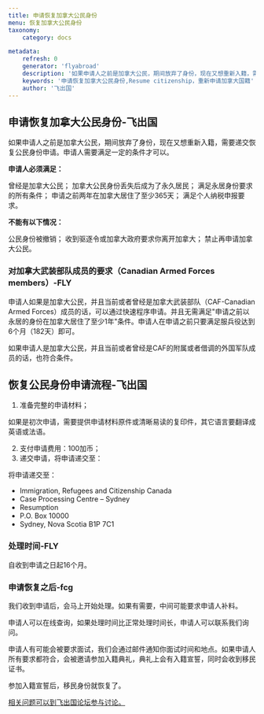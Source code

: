 ```yaml
---
title: 申请恢复加拿大公民身份
menu: 恢复加拿大公民身份
taxonomy:
    category: docs

metadata:
    refresh: 0
    generator: 'flyabroad'
    description: '如果申请人之前是加拿大公民，期间放弃了身份，现在又想重新入籍，需要递交恢复公民身份申请。申请人需要满足一定的条件才可以。'
    keywords: '申请恢复加拿大公民身份,Resume citizenship，重新申请加拿大国籍'
    author: '飞出国'
---
```


## 申请恢复加拿大公民身份-飞出国

如果申请人之前是加拿大公民，期间放弃了身份，现在又想重新入籍，需要递交恢复公民身份申请。申请人需要满足一定的条件才可以。

**申请人必须满足：**

曾经是加拿大公民；
加拿大公民身份丢失后成为了永久居民；
满足永居身份要求的所有条件；
申请之前两年在加拿大居住了至少365天；
满足个人纳税申报要求。

**不能有以下情况：**

公民身份被撤销；
收到驱逐令或加拿大政府要求你离开加拿大；
禁止再申请加拿大公民。

### 对加拿大武装部队成员的要求（Canadian Armed Forces members）-FLY

申请人如果是加拿大公民，并且当前或者曾经是加拿大武装部队（CAF-Canadian Armed Forces）成员的话，可以通过快速程序申请。并且无需满足"申请之前以永居的身份在加拿大居住了至少1年"条件。申请人在申请之前只要满足服兵役达到6个月（182天）即可。

如果申请人是加拿大公民，并且当前或者曾经是CAF的附属或者借调的外国军队成员的话，也符合条件。

## 恢复公民身份申请流程-飞出国

1. 准备完整的申请材料；

如果是初次申请，需要提供申请材料原件或清晰易读的复印件，其它语言要翻译成英语或法语。

2. 支付申请费用：100加币；
3. 递交申请，将申请递交至：

将申请递交至：

* Immigration, Refugees and Citizenship Canada
* Case Processing Centre – Sydney
* Resumption
* P.O. Box 10000
* Sydney, Nova Scotia B1P 7C1

### 处理时间-FLY

自收到申请之日起16个月。

### 申请恢复之后-fcg

我们收到申请后，会马上开始处理。如果有需要，中间可能要求申请人补料。

申请人可以在线查询，如果处理时间比正常处理时间长，申请人可以联系我们询问。

申请人有可能会被要求面试，我们会通过邮件通知你面试时间和地点。如果申请人所有要求都符合，会被邀请参加入籍典礼，典礼上会有入籍宣誓，同时会收到移民证书。

参加入籍宣誓后，移民身份就恢复了。

[相关问题可以到飞出国论坛参与讨论。](http://bbs.fcgvisa.com/t/2983?target=_blank)